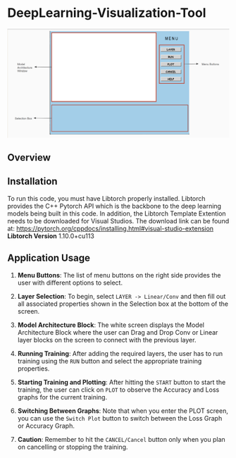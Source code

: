 # DeepLearning-Visualization-Tool
![Visualizer Display Screen](https://github.com/leoichen/DeepLearning-Visualization-Tool/blob/main/images/Screenshot%202023-12-08%20172049.png?raw=true)

## Overview

## Installation
To run this code, you must have Libtorch properly installed. Libtorch provides the C++ Pytorch API which is the backbone to the deep learning models being built in this code.
In addition, the Libtorch Template Extention needs to be downloaded for Visual Studios. The download link can be found at: https://pytorch.org/cppdocs/installing.html#visual-studio-extension
**Libtorch Version**
1.10.0+cu113

## Application Usage

1. **Menu Buttons**: The list of menu buttons on the right side provides the user with different options to select.

2. **Layer Selection**: To begin, select `LAYER -> Linear/Conv` and then fill out all associated properties shown in the Selection box at the bottom of the screen.

3. **Model Architecture Block**: The white screen displays the Model Architecture Block where the user can Drag and Drop Conv or Linear layer blocks on the screen to connect with the previous layer.

4. **Running Training**: After adding the required layers, the user has to run training using the `RUN` button and select the appropriate training properties.

5. **Starting Training and Plotting**: After hitting the `START` button to start the training, the user can click on `PLOT` to observe the Accuracy and Loss graphs for the current training.

6. **Switching Between Graphs**: Note that when you enter the PLOT screen, you can use the `Switch Plot` button to switch between the Loss Graph or Accuracy Graph.

7. **Caution**: Remember to hit the `CANCEL/Cancel` button only when you plan on cancelling or stopping the training.
